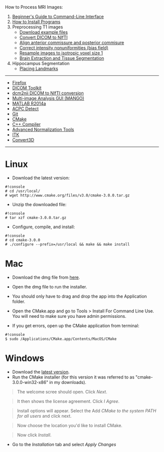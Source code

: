 How to Process MRI Images:

1. [Beginner's Guide to Command-Line Interface](begin_primer)
2. [How to Install Programs](Home)
3. Preprocessing T1 images
     * [Download example files](https://bitbucket.org/njhunsaker/preprocessing-t1-example)
     * [Convert DICOM to NIfTI](preprocessing_dcm2nii)
     * [Align anterior commissure and posterior commisure](preprocessing_acpcdetect)
     * [Correct intensity nonuniformities (bias field)](preprocessing_N4BiasFieldCorrection)
     * [Resample images to isotropic voxel size 1](preprocessing_resample)
     * [Brain Extraction and Tissue Segmentation](preprocessing_antscorticalthickness)
4. Hippocampus Segmentation
     * [Placing Landmarks](hpc_landmarks)

---------------------------------------

* [Firefox](install_firefox)
* [DICOM Toolkit](install_dcmtk)
* [dcm2nii DICOM to NIfTI conversion](install_dcm2nii)
* [Multi-image Analysis GUI (MANGO)](install_mango)
* [MATLAB R2014a](install_matlabR2014a)
* [ACPC Detect](install_acpcdetect)
* [Git](install_git)
* [CMake](install_cmake)
* [C++ Compiler](install_gcc)
* [Advanced Normalization Tools](install_ants)
* [ITK](install_itk)
* [Convert3D](install_convert3d)

---------------------------------------

# Linux

* Download the latest version:

```
#!console
# cd /usr/local/
# wget http://www.cmake.org/files/v3.0/cmake-3.0.0.tar.gz
```

* Unzip the downloaded file:

```
#!console
# tar xzf cmake-3.0.0.tar.gz
```

* Configure, compile, and install:

```
#!console
# cd cmake-3.0.0
# ./configure --prefix=/usr/local && make && make install
```

# Mac

* Download the dmg file from [here](http://www.cmake.org/cmake/resources/software.html).

* Open the dmg file to run the installer.

* You should only have to drag and drop the app into the Application folder. 

* Open the CMake.app and go to Tools > Install For Command Line Use. You will need to make sure you have admin permissions.

* If you get errors, open up the CMake application from terminal:

```
#!console
$ sudo /Applications/CMake.app/Contents/MacOS/CMake
```

# Windows

* Download the [latest version](http://www.cmake.org/files/v3.0/cmake-3.0.0-win32-x86.exe).
* Run the CMake installer (for this version it was referred to as "cmake-3.0.0-win32-x86" in my downloads).

> The welcome scree should open. Click *Next*.

> It then shows the license agreement. Click *I Agree*.

> Install options will appear. Select the Add *CMake to the system PATH for all users* and click next.

> Now choose the location you'd like to install CMake.

> Now click *Install*.

* Go to the *Installation* tab and select *Apply Changes*